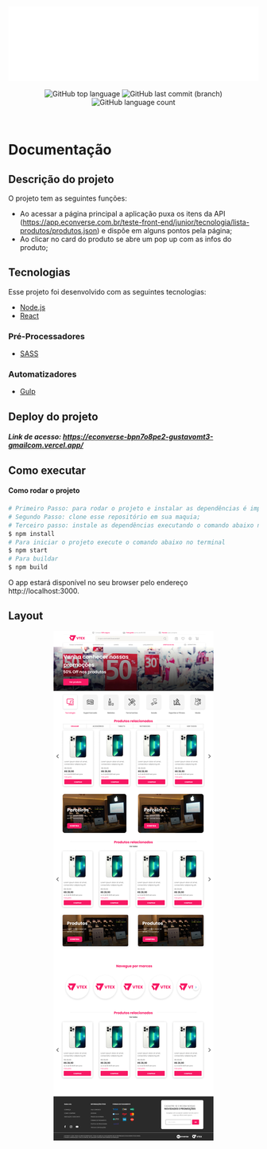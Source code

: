<p align="center">
  <img src=".github/logo-econverse.svg" alt="Logo Econverse" />
</p>

<p align="center">
  <img alt="GitHub top language" src="https://img.shields.io/github/languages/top/gustavomt3/econverse">
  <img alt="GitHub last commit (branch)" src="https://img.shields.io/github/last-commit/gustavomt3/econverse/master">
  <img alt="GitHub language count" src="https://img.shields.io/github/languages/count/gustavomt3/econverse">
</p>
<br>

# Documentação

## Descrição do projeto

O projeto tem as seguintes funções:

- Ao acessar a página principal a aplicação puxa os itens da API (https://app.econverse.com.br/teste-front-end/junior/tecnologia/lista-produtos/produtos.json) e dispõe em alguns pontos pela página;
- Ao clicar no card do produto se abre um pop up com as infos do produto;

## Tecnologias

Esse projeto foi desenvolvido com as seguintes tecnologias:

- [Node.js](https://nodejs.org/en/)
- [React](https://reactjs.org)

### Pré-Processadores

- [SASS](https://sass-lang.com/)

### Automatizadores

- [Gulp](https://gulpjs.com/)

## Deploy do projeto

##### Link de acesso: https://econverse-bpn7o8pe2-gustavomt3-gmailcom.vercel.app/

## Como executar

#### Como rodar o projeto

```bash
# Primeiro Passo: para rodar o projeto e instalar as dependências é imprecindível ter instalado o Node.js na maquina. Em tecnologias tem o link para você fazer o download do Node.js e sua instalação;
# Segundo Passo: clone esse repositório em sua maquia;
# Terceiro passo: instale as dependências executando o comando abaixo no terminal
$ npm install
# Para iniciar o projeto execute o comando abaixo no terminal
$ npm start
# Para buildar
$ npm build
```

O app estará disponível no seu browser pelo endereço http://localhost:3000.

## Layout

<p align="center">
    <img src=".github/layout.jpg" alt="Layout Site" />
</p>
